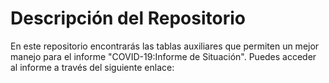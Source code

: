 # Descripción del Repositorio
En este repositorio encontrarás las tablas auxiliares que permiten un mejor manejo para el informe "COVID-19:Informe de Situación".
Puedes acceder al informe a través del siguiente enlace:
